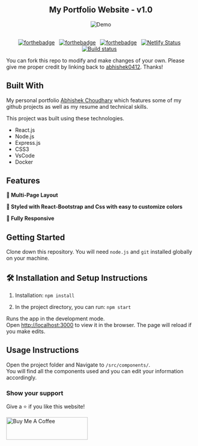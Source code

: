 <h2 align="center">
  My Portfolio Website - v1.0<br/>
</h2>
<div align="center">
  <img alt="Demo" src="./Images/readme.png" />
</div>

<br/>

<center>

[![forthebadge](https://forthebadge.com/images/badges/built-with-love.svg)](https://forthebadge.com) &nbsp;
[![forthebadge](https://forthebadge.com/images/badges/made-with-javascript.svg)](https://forthebadge.com) &nbsp;
[![forthebadge](https://forthebadge.com/images/badges/open-source.svg)](https://forthebadge.com) &nbsp;
[![Netlify Status](https://api.netlify.com/api/v1/badges/5b8e0081-13a0-4d40-b596-bf7ffd709244/deploy-status)](https://app.netlify.com/sites/incomparable-gaufre-c2f7f5/deploys) &nbsp;
[![Build status](https://dev.azure.com/abhishekchoudharry/myReactSite/_apis/build/status/myReactSite-Docker%20container-CI)](https://dev.azure.com/abhishekchoudharry/myReactSite/_build/latest?definitionId=32) &nbsp;

 <!-- TODO: To update these details as per my website -->
<!-- ![GitHub Repo stars](https://img.shields.io/github/stars/abhishek0412/Portfolio?color=red&logo=github&style=for-the-badge) &nbsp;
![GitHub forks](https://img.shields.io/github/forks/abhishek0412/Portfolio?color=red&logo=github&style=for-the-badge) -->

</center>

You can fork this repo to modify and make changes of your own. Please give me proper credit by linking back to [abhishek0412](https://github.com/abhishek0412/Portfolio). Thanks!

## Built With

My personal portfolio <a href="https://github.com/abhishek0412/Portfolio" target="_blank">Abhishek Choudhary</a> which features some of my github projects as well as my resume and technical skills.<br/>

This project was built using these technologies.

- React.js
- Node.js
- Express.js
- CSS3
- VsCode
- Docker

## Features

**📖 Multi-Page Layout**

**🎨 Styled with React-Bootstrap and Css with easy to customize colors**

**📱 Fully Responsive**

## Getting Started

Clone down this repository. You will need `node.js` and `git` installed globally on your machine.

## 🛠 Installation and Setup Instructions

1. Installation: `npm install`

2. In the project directory, you can run: `npm start`

Runs the app in the development mode.\
Open [http://localhost:3000](http://localhost:3000) to view it in the browser.
The page will reload if you make edits.

## Usage Instructions

Open the project folder and Navigate to `/src/components/`. <br/>
You will find all the components used and you can edit your information accordingly.

### Show your support

Give a ⭐ if you like this website!

<a href="https://www.buymeacoffee.com/abshekchoudhary" target="_blank"><img src="https://cdn.buymeacoffee.com/buttons/v2/default-violet.png" alt="Buy Me A Coffee" height= "60px" width= "217px" ></a>
